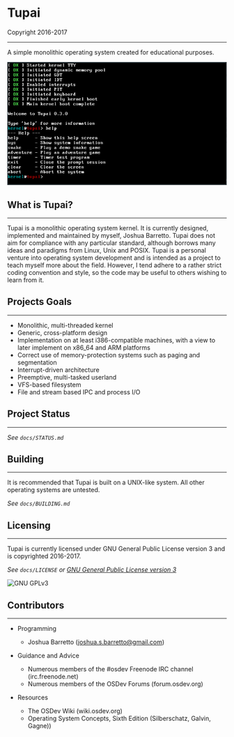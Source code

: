 # Tupai

Copyright 2016-2017

---

A simple monolithic operating system created for educational purposes.

![Tupai 0.2.0](doc/images/tupai-0-2-0.png)

## What is Tupai?
---

Tupai is a monolithic operating system kernel. It is currently designed, implemented and maintained by myself, Joshua Barretto. Tupai does not aim for compliance with any particular standard, although borrows many ideas and paradigms from Linux, Unix and POSIX. Tupai is a personal venture into operating system development and is intended as a project to teach myself more about the field. However, I tend adhere to a rather strict coding convention and style, so the code may be useful to others wishing to learn from it.

## Projects Goals
---

* Monolithic, multi-threaded kernel
* Generic, cross-platform design
* Implementation on at least i386-compatible machines, with a view to later implement on x86_64 and ARM platforms
* Correct use of memory-protection systems such as paging and segmentation
* Interrupt-driven architecture
* Preemptive, multi-tasked userland
* VFS-based filesystem
* File and stream based IPC and process I/O

## Project Status
---

_See `docs/STATUS.md`_

## Building
---

It is recommended that Tupai is built on a UNIX-like system. All other operating systems are untested.

_See `docs/BUILDING.md`_

## Licensing
---

Tupai is currently licensed under GNU General Public License version 3 and is copyrighted 2016-2017.

_See `docs/LICENSE` or [GNU General Public License version 3](https://www.gnu.org/licenses/gpl-3.0.html)_

![GNU GPLv3](https://www.gnu.org/graphics/gplv3-127x51.png)

## Contributors
---

* Programming
	* Joshua Barretto (joshua.s.barretto@gmail.com)

* Guidance and Advice
	* Numerous members of the #osdev Freenode IRC channel (irc.freenode.net)
	* Numerous members of the OSDev Forums (forum.osdev.org)

* Resources
	* The OSDev Wiki (wiki.osdev.org)
	* Operating System Concepts, Sixth Edition (Silberschatz, Galvin, Gagne))